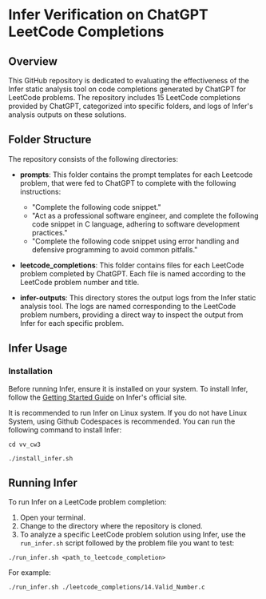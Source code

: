 # Infer Verification on ChatGPT LeetCode Completions

## Overview
This GitHub repository is dedicated to evaluating the effectiveness of the Infer static analysis tool on code completions generated by ChatGPT for LeetCode problems. The repository includes 15 LeetCode  completions provided by ChatGPT, categorized into specific folders, and logs of Infer's analysis outputs on these solutions.

## Folder Structure
The repository consists of the following directories:

- **prompts**: This folder contains the prompt templates for each Leetcode problem, that were fed to ChatGPT to complete with the following instructions:

    - "Complete the following code snippet."
    - "Act as a professional software engineer, and complete the following code snippet in C language, adhering to software development practices."
    - "Complete the following code snippet using error handling and defensive programming to avoid common pitfalls."

- **leetcode_completions**: This folder contains files for each LeetCode problem completed by ChatGPT. Each file is named according to the LeetCode problem number and title.

- **infer-outputs**: This directory stores the output logs from the Infer static analysis tool. The logs are named corresponding to the LeetCode problem numbers, providing a direct way to inspect the output from Infer for each specific problem.

## Infer Usage
### Installation

Before running Infer, ensure it is installed on your system. To install Infer, follow the [Getting Started Guide](https://fbinfer.com/docs/getting-started/) on Infer's official site.

It is recommended to run Infer on Linux system. If you do not have Linux System, using Github Codespaces is recommended. You can run the following command to install Infer:
```
cd vv_cw3

./install_infer.sh
```
## Running Infer
To run Infer on a LeetCode problem completion:

1. Open your terminal.
2. Change to the directory where the repository is cloned.
3. To analyze a specific LeetCode problem solution using Infer, use the `run_infer.sh` script followed by the problem file you want to test:
```
./run_infer.sh <path_to_leetcode_completion>
```

For example:
```
./run_infer.sh ./leetcode_completions/14.Valid_Number.c
```